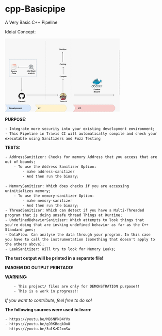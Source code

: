 # cpp-Basicpipe
A Very Basic C++ Pipeline

Ideia/ Concept:

<img src="C-Pipe.jpeg" alt="pipe" width="75%">


<b>PURPOSE:</b>

    - Integrate more security into your existing development environment;
    - This Pipeline in Travis CI will automatically compile and check your executable using Sanitizers and Fuzz Testing

<b>TESTS:</b>

    - AddressSanitizer: Checks for memory Address that you access that are out of bounds;
        - To use the Address Sanitizer Option:
            - make address-sanitizer
            - And then run the binary;

    - MemorySanitizer: Which does checks if you are accessing uninitializes memory;
        - To use the memory-sanitizer Option:
            - make memory-sanitizer
            - And then run the binary;
    - ThreadSanitizer: Which can detect if you have a Multi-Threaded program that is doing unsafe thread Things at Runtime;
    - UndefinedBehaviorSanitizer: Which attempts to look things that you're doing that are invking undefined behavior as far as the C++ Standard goes;
    - DataFlow: Can analyse the data through your program. In this case you have to call the instrumentation (Something that doesn't apply to the others above);
    - LeakSanitizer: Will try to look for Memory Leaks;


<b>The test output will be printed in a separate file!</b>

<b>IMAGEM DO OUTPUT PRINTADO!</b>

<b>WARNING:</b>

        - This project/ files are only for DEMONSTRATION purpose!! 
        - This is a work in progress!!

<i>If you want to contribute, feel free to do so!</i>

<b>The following sources were used to learn:</b>

    - https://youtu.be/MB6NPkB4YVs
    - https://youtu.be/gO0KBoqkOoU
    - https://youtu.be/3ulKzD2cmSw